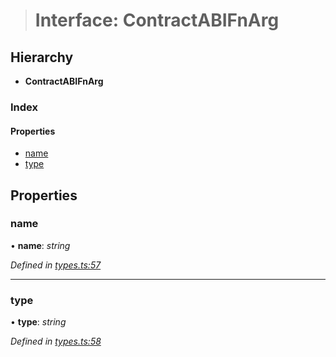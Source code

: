 > # Interface: ContractABIFnArg

## Hierarchy

* **ContractABIFnArg**

### Index

#### Properties

* [name](_types_.contractabifnarg.md#name)
* [type](_types_.contractabifnarg.md#type)

## Properties

###  name

• **name**: *string*

*Defined in [types.ts:57](https://github.com/polkadot-js/api/blob/3b339a2/packages/api-contract/src/types.ts#L57)*

___

###  type

• **type**: *string*

*Defined in [types.ts:58](https://github.com/polkadot-js/api/blob/3b339a2/packages/api-contract/src/types.ts#L58)*